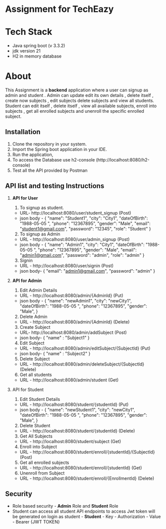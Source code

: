 # Assignment for TechEazy
# Tech Stack

 - Java spring boot (v 3.3.2)
 - jdk version 21
 - H2 in memory database

# About

This Assignment is a **backend** application where a user can signup as admin and student . Admin can update edit its own details , delete itself , create now subjects , edit subjects delete subjects and view all students. Student can edit itself , delete itself , view all available subjects, enroll into subjects , get all enrolled subjects and unenroll the specific enrolled subject.

## Installation 

 1. Clone the repository in your system.
 2. Import the Spring boot application in your IDE.
 3. Run the application,
 4. To access the Database use h2-console (http://localhost:8080/h2-console)
 5. Test all the API provided by Postman

## API list and testing Instructions 

 1. **API for User**
	 1. To signup as student.
	 - URL- http://localhost:8080/user/student_signup (Post)
	 - json body -
		 {
			"name":  "Student1",
			"city":  "City1",
			"dateOfBirth":  "1988-05-05 ",
			"phone":  "12367895",
			"gender":  "Male",
			"email":  "student1@gmail.com",
			"password":  "12345",
			"role":  "Student"
			}
	2. To signup as Admin
	- URL - http://localhost:8080/user/admin_signup (Post)
	- json body -
		 {
			"name":  "Admin1",
			"city":  "City1",
			"dateOfBirth":  "1988-05-05 ",
			"phone":  "12367895",
			"gender":  "Male",
			"email":  "admin1@gmail.com",
			"password":  "admin",
			"role":  "admin"
			}
	 3. Signin
	 - URL - http://localhost:8080/user/signin (Post)
	 - json body-
		  {
		  "email":  "admin1@gmail.com",
		  "password":  "admin"
		  }

2. **API for Admin**
	1. Edit Admin Details
	- URL - http://localhost:8080/admin/{AdminId} (Put)
	- json body - 
		 {
			"name":  "newAdmin1",
			"city":  "newCity1",
			"dateOfBirth":  "1988-05-05 ",
			"phone":  "12367895",
			"gender":  "Male",
			}			
	2. Delete Admin
	- URL - http://localhost:8080/admin/{AdminId} (Delete)
	3. Create Subject
	- URL- http://localhost:8080/admin/addSubject (Post)
	- json body-
		{
		"name"  :  "Subject1"
		}
	4. Edit Subject
	- URL - http://localhost:8080/admin/editSubject/{SubjectId} (Put)
	- json body-
		{
		"name"  :  "Subject2"
		}
	5. Delete Subject
	- URL - http://localhost:8080/admin/deleteSubject/{SubjectId} (Delete)
	6. Get all students
	- URL - http://localhost:8080/admin/student (Get)
	
3. API for Student
	1. Edit Student Details
	- URL - http://localhost:8080/student/{studentId} (Put)
	- json body - 
		 {
			"name":  "newStudent1",
			"city":  "newCity1",
			"dateOfBirth":  "1988-05-05 ",
			"phone":  "12367895",
			"gender":  "Male",
			}
	2. Delete Student
	- URL - http://localhost:8080/student/{studentId} (Delete)
	3. Get All Subjects
	- URL - http://localhost:8080/student/subject (Get)
	4. Enroll into Subject 
	- URL - http://localhost:8080/student/enroll/{studentId}/{SubjectId} (Post)
	5. Get all enrolled subjects
	- URL - http://localhost:8080/student/enroll/{studentId} (Get)
	6. Unenroll from Subject 
	- URL - http://localhost:8080/student/enroll/{EnrollmentId} (Delete)

## Security

- Role based security - **Admin** Role and **Student** Role 
- Student can access all student API endpoints to access Jwt token will be generated on login as student
        - **Student**
            - Key - Authorization
            - Value - Bearer {JWT TOKEN}


```

